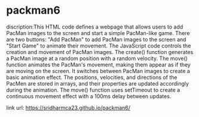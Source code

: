 # packman6  
discription:This HTML code defines a webpage that allows users to add PacMan images to the screen and start a simple PacMan-like game. There are two buttons: "Add PacMan" to add PacMan images to the screen and "Start Game" to animate their movement. The JavaScript code controls the creation and movement of PacMan images. The create() function generates a PacMan image at a random position with a random velocity. The move() function animates the PacMan's movement, making them appear as if they are moving on the screen. It switches between PacMan images to create a basic animation effect. The positions, velocities, and directions of the PacMen are stored in arrays, and their properties are updated accordingly during the animation. The move() function uses setTimeout to create a continuous movement effect with a 100ms delay between updates.

link url: https://sridharmca23.github.io/packman6/
